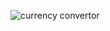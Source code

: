 ![currency convertor](https://github.com/SarfarazQadir/Curruncy-Convertor-Javascript-Project/assets/144503703/c8f48a47-408c-423f-8043-abb9281b6955)
